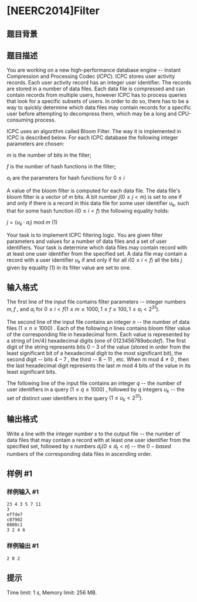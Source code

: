 # [NEERC2014]Filter

## 题目背景



## 题目描述



You are working on a new high-performance database engine -- Instant Compression and Processing Codec $(ICPC).$ ICPC stores user activity records. Each user activity record has an integer user identifier. The records are stored in a number of data files. Each data file is compressed and can contain records from multiple users, however ICPC has to process queries that look for a specific subsets of users. In order to do so, there has to be a way to quickly determine which data files may contain records for a specific user before attempting to decompress them, which may be a long and CPU-consuming process.

ICPC uses an algorithm called Bloom Filter. The way it is implemented in ICPC is described below. For each ICPC database the following integer parameters are chosen:

$m$ is the number of bits in the filter;

$f$ is the number of hash functions in the filter;

$a_{i}$ are the parameters for hash functions for $0 \le i$

A value of the bloom filter is computed for each data file. The data file's bloom filter is a vector of $m$ bits. A bit number $j (0 \le j < m)$ is set to one if and only if there is a record in this data file for some user identifier $u_{k},$ such that for some hash function $i (0 \le i < f)$ the following equality holds:

$j = (u_{k} · a_{i})$ mod $m$ (1)

Your task is to implement ICPC filtering logic. You are given filter parameters and values for a number of data files and a set of user identifiers. Your task is determine which data files may contain record with at least one user identifier from the specified set. A data file may contain a record with a user identifier $u_{k}$ if and only if for all $i (0 \le i < f)$ all the bits $j$ given by equality (1) in its filter value are set to one.



## 输入格式



The first line of the input file contains filter parameters -- integer numbers $m , f$ , and $a_{i}$ for $0 \le i < f (1 \le m \le 1000 , 1 \le f \le 100 , 1 \le a_{i} < 2^{31}).$

The second line of the input file contains an integer $n$ -- the number of data files $(1 \le n \le 1000)$ . Each of the following $n$ lines contains bloom filter value of the corresponding file in hexadecimal form. Each value is represented by a string of $⌈m/4⌉$ hexadecimal digits (one of $0123456789abcdef).$ The first digit of the string represents bits $0-3$ of the value (stored in order from the least significant bit of a hexadecimal digit to the most significant bit), the second digit -- bits $4-7$ , the third -- $8-11$ , etc. When $m$ mod $4 ≠ 0$ , then the last hexadecimal digit represents the last $m$ mod $4$ bits of the value in its least significant bits.

The following line of the input file contains an integer $q$ -- the number of user identifiers in a query $(1 \le q \le 1000)$ , followed by $q$ integers $u_{k}$ -- the set of distinct user identifiers in the query $(1 \le u_{k} < 2^{31}).$



## 输出格式



Write a line with the integer number $s$ to the output file -- the number of data files that may contain a record with at least one user identifier from the specified set, followed by $s$ numbers $d_{t} (0 \le d_{t} < n)$ -- the $0-based$ numbers of the corresponding data files in ascending order.



## 样例 #1

### 样例输入 #1
```
23 4 3 5 7 11
3
effde7
c07902
0800c1
3 2 4 6
```

### 样例输出 #1

```
2 0 2
```

## 提示

Time limit: 1 s, Memory limit: 256 MB. 


